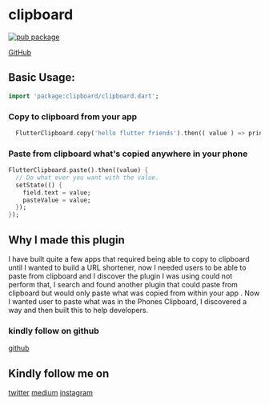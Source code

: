 # clipboard

[![pub package](https://img.shields.io/badge/pub-0.1.1-brightgreen)](https://github.com/samuelezedi/flutter_clipboard)


[GitHub](https://github.com/samuelezedi/flutter_clipboard)


## Basic Usage:

```dart
import 'package:clipboard/clipboard.dart';
```

### Copy to clipboard from your app

```dart
  FlutterClipboard.copy('hello flutter friends').then(( value ) => print('copied'));
```

### Paste from clipboard what's copied anywhere in your phone

```dart
FlutterClipboard.paste().then((value) {
  // Do what ever you want with the value.
  setState(() {
    field.text = value;
    pasteValue = value;
  });
});
```


## Why I made this plugin

I have built quite a few apps that required being able to copy to clipboard until I wanted to build a URL shortener,
now I needed users to be able to paste from clipboard and I discover the plugin I was using could not perform that, I
search and found another plugin that could paste from clipboard but would only paste what was copied from within your app
. Now I wanted user to paste what was in the Phones Clipboard, I discovered a way and then built this to help developers.
### kindly follow on github
[github](https://github.com/samuelezedi)

## Kindly follow me on
[twitter](https://twitter.com/samuelezedi)
[medium](https://medium.com/@samuelezedi)
[instagram](https://instagram.com/samuelezedi)